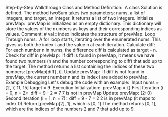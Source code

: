 Step-by-Step Walkthrough
Class and Method Definition:
​
A class Solution is defined.
The method twoSum takes two parameters: nums, a list of integers, and target, an integer. It returns a list of two integers.
Initialize prevMap:
​
prevMap is initialized as an empty dictionary. This dictionary will store the values of the numbers as keys and their corresponding indices as values.
Comment: # val : index indicates the structure of prevMap.
Loop Through nums:
​
A for loop starts, iterating over the enumerated nums. This gives us both the index i and the value n at each iteration.
Calculate diff:
​
For each number n in nums, the difference diff is calculated as target - n.
Check for diff in prevMap:
​
If diff is found in prevMap, it means we have found two numbers (n and the number corresponding to diff) that add up to the target.
The method returns a list containing the indices of these two numbers: [prevMap[diff], i].
Update prevMap:
​
If diff is not found in prevMap, the current number n and its index i are added to prevMap.
​
Example Debugging
Let's debug the code with an example:
​
Input
nums = [2, 7, 11, 15]
target = 9
​
Execution
Initialization:
​
prevMap = {}
First Iteration (i = 0, n = 2):
​
diff = 9 - 2 = 7
7 is not in prevMap
Update prevMap: {2: 0}
Second Iteration (i = 1, n = 7):
​
diff = 9 - 7 = 2
2 is in prevMap (it maps to index 0)
Return [prevMap[2], 1], which is [0, 1]
The method returns [0, 1], which are the indices of the numbers 2 and 7 that add up to 9.